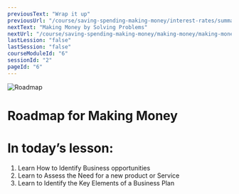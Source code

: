 ```yaml
---
previousText: "Wrap it up"
previousUrl: "/course/saving-spending-making-money/interest-rates/summary"
nextText: "Making Money by Solving Problems"
nextUrl: "/course/saving-spending-making-money/making-money/making-money-by-solving-problems"
lastLession: "false"
lastSession: "false"
courseModuleId: "6"
sessionId: "2"
pageId: "6"
---
```



![Roadmap](/assets/img/roadmap.png)
# Roadmap for Making Money
# In today’s lesson: 
1. Learn How to Identify Business opportunities
2. Learn to Assess the Need for a new product or Service
3. Learn to Identify the Key Elements of a Business Plan
